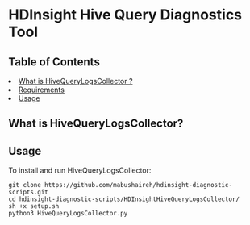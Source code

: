 # HDInsight Hive Query Diagnostics Tool

## Table of Contents
<li> <a href="#what">What is HiveQueryLogsCollector ?</a> 
<li> <a href="#req">Requirements</a>
<li> <a href="#usage">Usage</a>


## <a id="what"></a>What is  HiveQueryLogsCollector?

## Usage
To install and run HiveQueryLogsCollector:

```
git clone https://github.com/mabushaireh/hdinsight-diagnostic-scripts.git
cd hdinsight-diagnostic-scripts/HDInsightHiveQueryLogsCollector/
sh +x setup.sh
python3 HiveQueryLogsCollector.py
```

